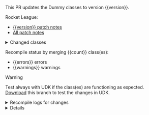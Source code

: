This PR updates the Dummy classes to version {{version}}.

Rocket League:

- [{{version}} patch notes](https://www.rocketleague.com/en/news/rocket-league-patch-notes-v{{versionslash}})
- [All patch notes](https://www.rocketleague.com/en/news/tag/patch-notes)

<details>
<summary>Changed classes</summary>

| package | class                         | status   |
| ------- | ----------------------------- | -------- |
{{classes}}

</details>

Recompile status by merging {{count}} class(es):

- {{errors}} errors
- {{warnings}} warnings

> [!WARNING]
> Test always with UDK if the class(es) are functioning as expected. [Download]({{downloadUrl}}) this branch to test the changes in UDK.

<details>
<summary>Recompile logs for changes</summary>

```sh
{{annotations}}
```

</details>

<details>

View more changes:

- [autogenerated changelog](https://github.com/ghostrider-05/RL-dummy-classes2/blob/{{branch}}/CHANGELOG.md)
- [Engine changelog](https://github.com/ghostrider-05/RL-dummy-classes2/blob/{{branch}}/ci/changelog/CHANGELOG_Engine.md)

This PR is automated using the [autogenerated dummy classes](https://github.com/ghostrider-05/RL-dummy-classes2)

<!-- markdownlint-disable-file MD033 MD041 MD055 MD056 -->